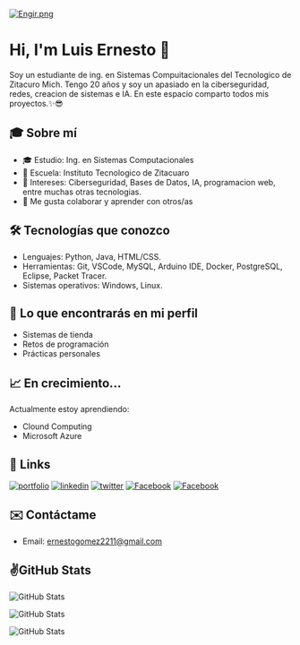 [![Engir.png](https://i.postimg.cc/zfcfTtdK/Engir.png)](https://postimg.cc/94yVhpHQ)

# Hi, I'm Luis Ernesto 👋

Soy un estudiante de ing. en Sistemas Compuitacionales del Tecnologico de Zitacuro Mich. 
Tengo 20 años y soy un apasiado en la ciberseguridad, redes, creacion de sistemas e IA.
En este espacio comparto todos mis proyectos.✨😎

## 🎓 Sobre mí

- 🎓 Estudio: Ing. en Sistemas Computacionales
- 🏫 Escuela: Instituto Tecnologico de Zitacuaro
- 🧠 Intereses: Ciberseguridad, Bases de Datos, IA, programacion web, entre muchas otras tecnologias.
- 💬 Me gusta colaborar y aprender con otros/as

## 🛠️ Tecnologías que conozco

- Lenguajes: Python, Java, HTML/CSS. 
- Herramientas: Git, VSCode, MySQL, Arduino IDE, Docker, PostgreSQL, Eclipse, Packet Tracer.
- Sistemas operativos: Windows, Linux.

## 📂 Lo que encontrarás en mi perfil

- Sistemas de tienda
- Retos de programación
- Prácticas personales

## 📈 En crecimiento...
Actualmente estoy aprendiendo:
- Clound Computing
- Microsoft Azure

  
## 🔗 Links
[![portfolio](https://img.shields.io/badge/my_portfolio-000?style=for-the-badge&logo=ko-fi&logoColor=white)](https://www.credential.net/profile/luisernestogomezmartinez314701/wallet#gs.b69wek)
[![linkedin](https://img.shields.io/badge/linkedin-0A66C2?style=for-the-badge&logo=linkedin&logoColor=white)](https://www.linkedin.com/in/luis-ernesto-gomez-martinez-350870300/)
[![twitter](https://img.shields.io/badge/twitter-1DA1F2?style=for-the-badge&logo=twitter&logoColor=white)](https://x.com/LuisErne2211)
[![Facebook](https://img.shields.io/badge/-blue?style=for-the-badge&logoSize=auto&label=Facebook&labelColor=%230000ff&color=%230000ff
)](https://www.facebook.com/profile.php?id=100004142328623)
[![Facebook](https://img.shields.io/badge/-red?style=for-the-badge&logoColor=red&logoSize=100&label=Instagram&labelColor=red&color=red
)](https://www.instagram.com/ernesto_221104/)

## ✉️ Contáctame

- Email: ernestogomez2211@gmail.com

## ✌️GitHub Stats 

![GitHub Stats](https://github-readme-stats.vercel.app/api?username=LuisErnesto221104&theme=dark&show_icons=true&hide_border=true&count_private=true)

![GitHub Stats](https://github-readme-stats.vercel.app/api/top-langs/?username=LuisErnesto221104&theme=dark&show_icons=true&hide_border=true&layout=compact)

![GitHub Stats](https://streak-stats.demolab.com?user=LuisErnesto221104&theme=dark&hide_border=true)

